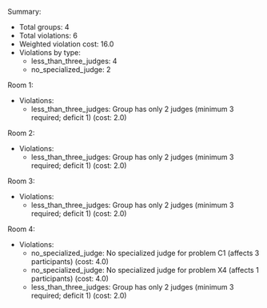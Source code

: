 Summary:
- Total groups: 4
- Total violations: 6
- Weighted violation cost: 16.0
- Violations by type:
  - less_than_three_judges: 4
  - no_specialized_judge: 2

Room 1:
- Violations:
  - less_than_three_judges: Group has only 2 judges (minimum 3 required; deficit 1) (cost: 2.0)

Room 2:
- Violations:
  - less_than_three_judges: Group has only 2 judges (minimum 3 required; deficit 1) (cost: 2.0)

Room 3:
- Violations:
  - less_than_three_judges: Group has only 2 judges (minimum 3 required; deficit 1) (cost: 2.0)

Room 4:
- Violations:
  - no_specialized_judge: No specialized judge for problem C1 (affects 3 participants) (cost: 4.0)
  - no_specialized_judge: No specialized judge for problem X4 (affects 1 participants) (cost: 4.0)
  - less_than_three_judges: Group has only 2 judges (minimum 3 required; deficit 1) (cost: 2.0)

